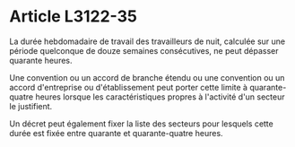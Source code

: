 # Article L3122-35

La durée hebdomadaire de travail des travailleurs de nuit, calculée sur une période quelconque de douze semaines consécutives, ne peut dépasser quarante heures.

Une convention ou un accord de branche étendu ou une convention ou un accord d'entreprise ou d'établissement peut porter cette limite à quarante-quatre heures lorsque les caractéristiques propres à l'activité d'un secteur le justifient.

Un décret peut également fixer la liste des secteurs pour lesquels cette durée est fixée entre quarante et quarante-quatre heures.